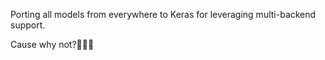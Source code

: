 Porting all models from everywhere to Keras for leveraging multi-backend support.

Cause why not?🤷🏻‍♂️